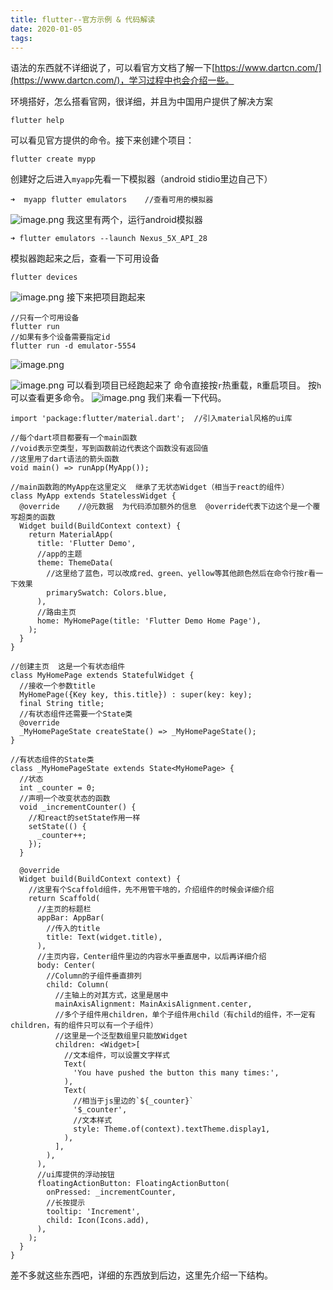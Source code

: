 ```yaml
---
title: flutter--官方示例 & 代码解读
date: 2020-01-05
tags:
---
```

语法的东西就不详细说了，可以看官方文档了解一下[https://www.dartcn.com/](https://www.dartcn.com/)，学习过程中也会介绍一些。
<!--more-->
环境搭好，怎么搭看官网，很详细，并且为中国用户提供了解决方案
```
flutter help
```
可以看见官方提供的命令。接下来创建个项目：
```
flutter create mypp
```
创建好之后进入`myapp`先看一下模拟器（android stidio里边自己下）
```
➜  myapp flutter emulators    //查看可用的模拟器
```
![image.png](1.png)
我这里有两个，运行android模拟器
```
➜ flutter emulators --launch Nexus_5X_API_28
```
模拟器跑起来之后，查看一下可用设备
```
flutter devices
```
![image.png](2.png)
接下来把项目跑起来
```
//只有一个可用设备
flutter run
//如果有多个设备需要指定id
flutter run -d emulator-5554
```
![image.png](3.png)

![image.png](4.png)
可以看到项目已经跑起来了
命令直接按`r`热重载，`R`重启项目。
按`h`可以查看更多命令。
![image.png](5.png)
我们来看一下代码。
```
import 'package:flutter/material.dart';  //引入material风格的ui库

//每个dart项目都要有一个main函数
//void表示空类型，写到函数前边代表这个函数没有返回值
//这里用了dart语法的箭头函数
void main() => runApp(MyApp());

//main函数跑的MyApp在这里定义  继承了无状态Widget（相当于react的组件）
class MyApp extends StatelessWidget {
  @override    //@元数据  为代码添加额外的信息  @override代表下边这个是一个覆写超类的函数
  Widget build(BuildContext context) {
    return MaterialApp(
      title: 'Flutter Demo',
      //app的主题
      theme: ThemeData(
        //这里给了蓝色，可以改成red、green、yellow等其他颜色然后在命令行按r看一下效果
        primarySwatch: Colors.blue,
      ),
      //路由主页
      home: MyHomePage(title: 'Flutter Demo Home Page'),
    );
  }
}

//创建主页  这是一个有状态组件
class MyHomePage extends StatefulWidget {
  //接收一个参数title
  MyHomePage({Key key, this.title}) : super(key: key);
  final String title;
  //有状态组件还需要一个State类
  @override
  _MyHomePageState createState() => _MyHomePageState();
}

//有状态组件的State类
class _MyHomePageState extends State<MyHomePage> {
  //状态
  int _counter = 0;
  //声明一个改变状态的函数
  void _incrementCounter() {
    //和react的setState作用一样
    setState(() {
      _counter++;
    });
  }

  @override
  Widget build(BuildContext context) {
    //这里有个Scaffold组件，先不用管干啥的，介绍组件的时候会详细介绍
    return Scaffold(
      //主页的标题栏
      appBar: AppBar(
        //传入的title
        title: Text(widget.title),
      ),
      //主页内容，Center组件里边的内容水平垂直居中，以后再详细介绍
      body: Center(
        //Column的子组件垂直排列
        child: Column(
          //主轴上的对其方式，这里是居中
          mainAxisAlignment: MainAxisAlignment.center,
          //多个子组件用children，单个子组件用child（有child的组件，不一定有children，有的组件只可以有一个子组件）
          //这里是一个泛型数组里只能放Widget
          children: <Widget>[
            //文本组件，可以设置文字样式
            Text(
              'You have pushed the button this many times:',
            ),
            Text(
              //相当于js里边的`${_counter}`
              '$_counter',
              //文本样式
              style: Theme.of(context).textTheme.display1,
            ),
          ],
        ),
      ),
      //ui库提供的浮动按钮
      floatingActionButton: FloatingActionButton(
        onPressed: _incrementCounter,
        //长按提示
        tooltip: 'Increment',
        child: Icon(Icons.add),
      ),
    );
  }
}
```
差不多就这些东西吧，详细的东西放到后边，这里先介绍一下结构。
